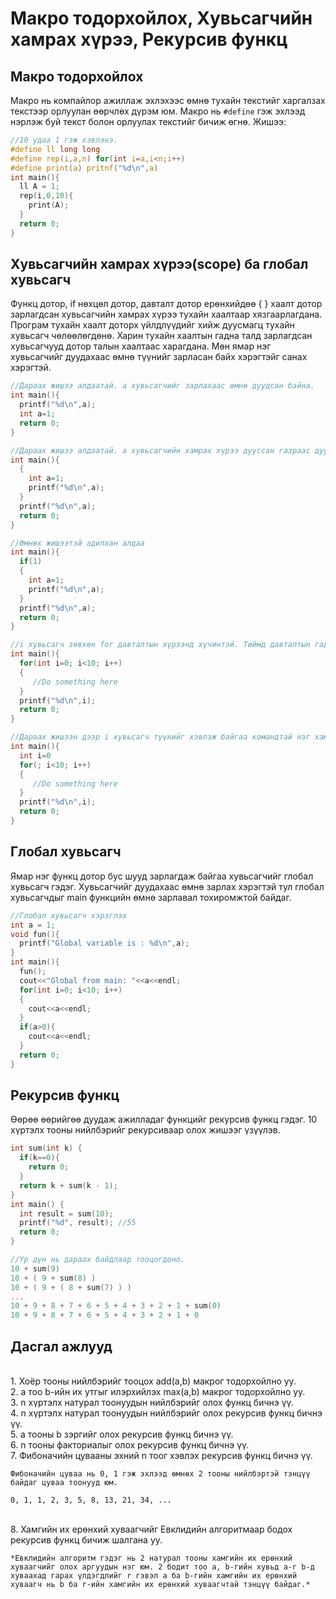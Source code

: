 # Mакро тодорхойлох, Хувьсагчийн хамрах хүрээ, Рекурсив функц

## Mакро тодорхойлох
Mакро нь компайлор ажиллаж эхлэхээс өмнө тухайн текстийг харгалзах текстээр орлуулан өөрчлөх дүрэм юм. Макро нь `#define` гэж эхлээд нэрлэж буй текст болон орлуулах текстийг бичиж өгнө. Жишээ: 

```c
//10 удаа 1 гэж хэвлэнэ.
#define ll long long
#define rep(i,a,n) for(int i=a,i<n;i++)
#define print(a) pritnf("%d\n",a)
int main(){
  ll A = 1;
  rep(i,0,10){
    print(A);
  }
  return 0;
}
```

## Хувьсагчийн хамрах хүрээ(scope) ба глобал хувьсагч
Функц дотор, if нөхцөл дотор, давталт дотор ерөнхийдөө { } хаалт дотор зарлагдсан хувьсагчийн хамрах хүрээ тухайн хаалтаар хязгаарлагдана. Програм тухайн хаалт доторх үйлдлүүдийг хийж дуусмагц тухайн хувьсагч чөлөөлөгдөнө. Харин тухайн хаалтын гадна талд зарлагдсан хувьсагчууд дотор талын хаалтаас харагдана. Мөн ямар нэг хувьсагчийг дуудахаас өмнө түүнийг зарласан байх хэрэгтэйг санах хэрэгтэй.
```C
//Дараах жишээ алдаатай. a хувьсагчийг зарлахаас өмнө дуудсан байна.
int main(){
  printf("%d\n",a);
  int a=1; 
  return 0;
}
```
```C
//Дараах жишээ алдаатай. a хувьсагчийн хамрах хүрээ дууссан газраас дуудсан байна. Ийм хувьсагч байхгүй гэж алдаа заана.
int main(){
  {
    int a=1;
    printf("%d\n",a); 
  }
  printf("%d\n",a);
  return 0;
}
```

```C
//Өмнөх жишээтэй адилхан алдаа
int main(){
  if(1)
  {
    int a=1;
    printf("%d\n",a); 
  }
  printf("%d\n",a);
  return 0;
}
```

```C
//i хувьсагч зөвхөн for давталтын хүрээнд хүчинтэй. Тиймд давталтын гадна харагдахгүй.  
int main(){
  for(int i=0; i<10; i++)
  {
     //Do something here
  }
  printf("%d\n",i);
  return 0;
}
```

```C
//Дараах жишээн дээр i хувьсагч түүнийг хэвлэж байгаа командтай нэг хамрах хүрээнд байгаа тул ажиллана.  
int main(){
  int i=0
  for(; i<10; i++)
  {
     //Do something here
  }
  printf("%d\n",i);
  return 0;
}
```
## Глобал хувьсагч
Ямар нэг функц дотор бус шууд зарлагдаж байгаа хувьсагчийг глобал хувьсагч гэдэг. Хувьсагчийг дуудахаас өмнө зарлах хэрэгтэй тул глобал хувьсагчдыг main функцийн өмнө зарлавал тохиромжтой байдаг.  

```C
//Глобал хувьсагч хэрэглэх
int a = 1;
void fun(){
  printf("Global variable is : %d\n",a);
}
int main(){ 
  fun();
  cout<<"Global from main: "<<a<<endl;
  for(int i=0; i<10; i++)
  {
    cout<<a<<endl;
  }
  if(a>0){
    cout<<a<<endl;
  }
  return 0;
}
```

## Рекурсив функц
Өөрөө өөрийгөө дуудаж ажилладаг функцийг рекурсив функц гэдэг. 10 хүртэлх тооны нийлбэрийг рекурсиваар олох жишээг үзүүлэв.
```c
int sum(int k) {
  if(k==0){
    return 0;
  } 
  return k + sum(k - 1);
}
int main() {
  int result = sum(10);
  printf("%d", result); //55
  return 0;
}
```
```c
//Үр дүн нь дараах байдлаар тооцогдоно.
10 + sum(9)
10 + ( 9 + sum(8) )
10 + ( 9 + ( 8 + sum(7) ) )
...
10 + 9 + 8 + 7 + 6 + 5 + 4 + 3 + 2 + 1 + sum(0)
10 + 9 + 8 + 7 + 6 + 5 + 4 + 3 + 2 + 1 + 0
```

## Дасгал ажлууд ##

<br>1. Хоёр тооны нийлбэрийг тооцох add(a,b) макрог тодорхойлно уу.
<br>2. a тоо b-ийн их утгыг илэрхийлэх max(a,b) макрог тодорхойлно уу.
<br>3. n хүртэлх натурал тоонуудын нийлбэрийг олох функц бичнэ үү.
<br>4. n хүртэлх натурал тоонуудын нийлбэрийг олох рекурсив функц бичнэ үү.
<br>5. a тооны b зэргийг олох рекурсив функц бичнэ үү.
<br>6. n тооны факториалыг олох рекурсив функц бичнэ үү.
<br>7. Фибоначийн цувааны эхний n тоог хэвлэх рекурсив функц бичнэ үү.

```
Фибоначийн цуваа нь 0, 1 гэж эхлээд өмнөх 2 тооны нийлбэртэй тэнцүү 
байдаг цуваа тоонууд юм. 

0, 1, 1, 2, 3, 5, 8, 13, 21, 34, ...

```

<br>8. Хамгийн их ерөнхий хуваагчийг Евклидийн алгоритмаар бодох рекурсив функц бичиж шалгана уу. 

```
*Евклидийн алгоритм гэдэг нь 2 натурал тооны хамгийн их ерөнхий хуваагчийг олох аргуудын нэг юм. 2 бодит тоо a, b-гийн хувьд a-г b-д хуваахад гарах үлдэгдлийг r гэвэл a ба b-гийн хамгийн их ерөнхий хуваагч нь b ба r-ийн хамгийн их ерөнхий хуваагчтай тэнцүү байдаг.*
```


